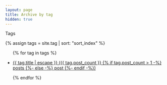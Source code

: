 ```yaml
---
layout: page
title: Archive by tag
hidden: true
---
```


Tags

{% assign tags = site.tag | sort: "sort_index" %}

<ul>

{% for tag in tags %}

<li>
  <a href="{{ tag.url | relative_url }}">
    {{ tag.title | escape }} ({{ tag.post_count }}
    {% if tag.post_count > 1 -%} posts {%- else -%} post {%- endif -%})
  </a>
</li>

{% endfor %}

</ul>
